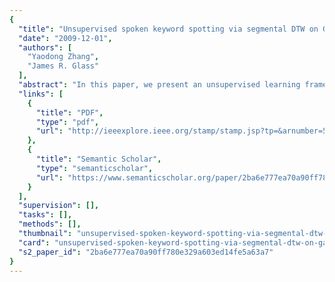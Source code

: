```yaml
---
{
  "title": "Unsupervised spoken keyword spotting via segmental DTW on Gaussian posteriorgrams",
  "date": "2009-12-01",
  "authors": [
    "Yaodong Zhang",
    "James R. Glass"
  ],
  "abstract": "In this paper, we present an unsupervised learning framework to address the problem of detecting spoken keywords. Without any transcription information, a Gaussian Mixture Model is trained to label speech frames with a Gaussian posteriorgram. Given one or more spoken examples of a keyword, we use segmental dynamic time warping to compare the Gaussian posteriorgrams between keyword samples and test utterances. The keyword detection result is then obtained by ranking the distortion scores of all the test utterances. We examine the TIMIT corpus as a development set to tune the parameters in our system, and the MIT Lecture corpus for more substantial evaluation. The results demonstrate the viability and effectiveness of our unsupervised learning framework on the keyword spotting task.",
  "links": [
    {
      "title": "PDF",
      "type": "pdf",
      "url": "http://ieeexplore.ieee.org/stamp/stamp.jsp?tp=&arnumber=5372931"
    },
    {
      "title": "Semantic Scholar",
      "type": "semanticscholar",
      "url": "https://www.semanticscholar.org/paper/2ba6e777ea70a90ff780e329a603ed14fe5a63a7"
    }
  ],
  "supervision": [],
  "tasks": [],
  "methods": [],
  "thumbnail": "unsupervised-spoken-keyword-spotting-via-segmental-dtw-on-gaussian-posteriorgrams-thumb.jpg",
  "card": "unsupervised-spoken-keyword-spotting-via-segmental-dtw-on-gaussian-posteriorgrams-card.jpg",
  "s2_paper_id": "2ba6e777ea70a90ff780e329a603ed14fe5a63a7"
}
---
```


